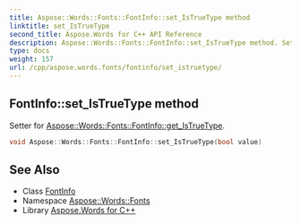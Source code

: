 ```yaml
---
title: Aspose::Words::Fonts::FontInfo::set_IsTrueType method
linktitle: set_IsTrueType
second_title: Aspose.Words for C++ API Reference
description: Aspose::Words::Fonts::FontInfo::set_IsTrueType method. Setter for Aspose::Words::Fonts::FontInfo::get_IsTrueType in C++.
type: docs
weight: 157
url: /cpp/aspose.words.fonts/fontinfo/set_istruetype/
---
```

## FontInfo::set_IsTrueType method


Setter for [Aspose::Words::Fonts::FontInfo::get_IsTrueType](../get_istruetype/).

```cpp
void Aspose::Words::Fonts::FontInfo::set_IsTrueType(bool value)
```

## See Also

* Class [FontInfo](../)
* Namespace [Aspose::Words::Fonts](../../)
* Library [Aspose.Words for C++](../../../)
